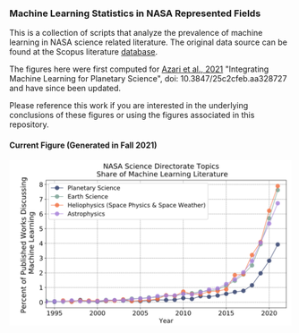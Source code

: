 
### Machine Learning Statistics in NASA Represented Fields

This is a collection of scripts that analyze the prevalence of machine learning in NASA science related literature. The original data source can be found at the Scopus literature [database](https://www.scopus.com/home.uri).

The figures here were first computed for [Azari et al., 2021](https://baas.aas.org/pub/2021n4i128/release/1?readingCollection=7272e5bb) "Integrating Machine Learning for Planetary Science", doi: 10.3847/25c2cfeb.aa328727 and have since been updated. 

Please reference this work if you are interested in the underlying conclusions of these figures or using the figures associated in this repository.  


#### Current Figure (Generated in Fall 2021)

<img width="1500" alt="img1" src="./Figures/CurrentFig.png">
